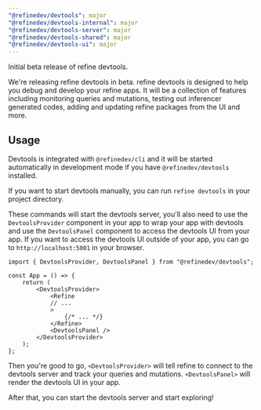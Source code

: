 ```yaml
---
"@refinedev/devtools": major
"@refinedev/devtools-internal": major
"@refinedev/devtools-server": major
"@refinedev/devtools-shared": major
"@refinedev/devtools-ui": major
---
```


Initial beta release of refine devtools.

We're releasing refine devtools in beta. refine devtools is designed to help you debug and develop your refine apps. It will be a collection of features including monitoring queries and mutations, testing out inferencer generated codes, adding and updating refine packages from the UI and more.

## Usage

Devtools is integrated with `@refinedev/cli` and it will be started automatically in development mode if you have `@refinedev/devtools` installed.

If you want to start devtools manually, you can run `refine devtools` in your project directory.

These commands will start the devtools server, you'll also need to use the `DevtoolsProvider` component in your app to wrap your app with devtools and use the `DevtoolsPanel` component to access the devtools UI from your app. If you want to access the devtools UI outside of your app, you can go to `http://localhost:5001` in your browser.

```tsx
import { DevtoolsProvider, DevtoolsPanel } from "@refinedev/devtools";

const App = () => {
    return (
        <DevtoolsProvider>
            <Refine
            // ...
            >
                {/* ... */}
            </Refine>
            <DevtoolsPanel />
        </DevtoolsProvider>
    );
};
```

Then you're good to go, `<DevtoolsProvider>` will tell refine to connect to the devtools server and track your queries and mutations. `<DevtoolsPanel>` will render the devtools UI in your app.

After that, you can start the devtools server and start exploring!

